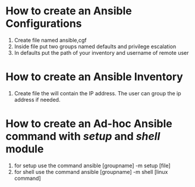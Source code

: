 # How to create an Ansible Configurations  
1. Create file named ansible,cgf  
2. Inside file put two groups named defaults and privilege escalation  
3. In defaults put the path of your inventory and username of remote user  
# How to create an Ansible Inventory
1. Create file the will contain the IP address. The user can group the ip address if needed.  
# How to create an Ad-hoc Ansible command with *setup* and *shell* module  
1. for setup use the command ansible [groupname] -m setup [file]  
2. for shell use the command ansible [groupname] -m shell [linux command]  

